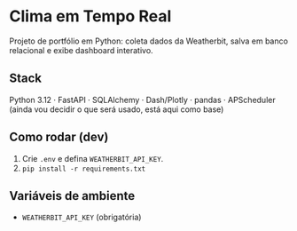 # Clima em Tempo Real

Projeto de portfólio em Python: coleta dados da Weatherbit, salva em banco relacional e exibe dashboard interativo.

## Stack
Python 3.12 · FastAPI · SQLAlchemy · Dash/Plotly · pandas · APScheduler (ainda vou decidir o que será usado, está aqui como base)

## Como rodar (dev)
1. Crie `.env` e defina `WEATHERBIT_API_KEY`.
2. `pip install -r requirements.txt`


## Variáveis de ambiente
- `WEATHERBIT_API_KEY` (obrigatória)
